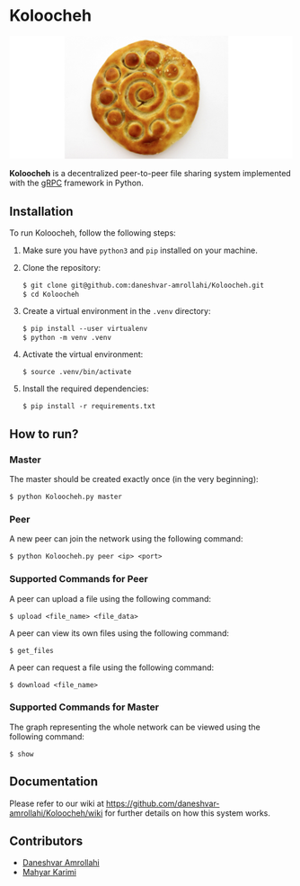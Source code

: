 # Koloocheh

![Koloocheh](assets/koloocheh.jpg)

**Koloocheh** is a decentralized peer-to-peer file sharing system implemented with the [gRPC](https://grpc.io/) framework in Python.

## Installation

To run Koloocheh, follow the following steps:

1. Make sure you have ```python3``` and ```pip``` installed on your machine. 

2. Clone the repository:
    ```shell
    $ git clone git@github.com:daneshvar-amrollahi/Koloocheh.git
    $ cd Koloocheh
    ```

3. Create a virtual environment in the ```.venv``` directory:
    ```shell
    $ pip install --user virtualenv
    $ python -m venv .venv
    ```

3. Activate the virtual environment:
    ```shell
    $ source .venv/bin/activate
    ```

4. Install the required dependencies:
    ```shell
    $ pip install -r requirements.txt
    ```

## How to run?

### Master
The master should be created exactly once (in the very beginning):
```shell
$ python Koloocheh.py master
```

### Peer
A new peer can join the network using the following command:
```shell
$ python Koloocheh.py peer <ip> <port>
```

### Supported Commands for Peer

A peer can upload a file using the following command:
```shell
$ upload <file_name> <file_data>
```

A peer can view its own files using the following command:
```shell
$ get_files
```

A peer can request a file using the following command:

```shell
$ download <file_name>
```

### Supported Commands for Master

The graph representing the whole network can be viewed using the following command:
```shell
$ show
```

## Documentation

Please refer to our wiki at https://github.com/daneshvar-amrollahi/Koloocheh/wiki for further details on how this system works. 

## Contributors
* [Daneshvar Amrollahi](https://daneshvar-amrollahi.github.io/)
* [Mahyar Karimi](https://github.com/moyarka)